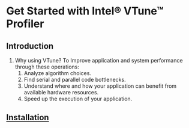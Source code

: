 # Get Started with Intel® VTune™ Profiler

## Introduction

1. Why using VTune? To Improve application and system performance through these operations:
	1. Analyze algorithm choices.
	2. Find serial and parallel code bottlenecks.
	3. Understand where and how your application can benefit from available hardware resources.
	4. Speed up the execution of your application.
	
## [Installation](https://github.com/KhairulIzwan/Study-Session-vtune/blob/main/Prerequisites.md)

<!--**Understand the Workflow**-->

<!--![VTune Workflow](https://github.com/KhairulIzwan/Study-Session-vtune/blob/main/img/workflowVTune.png)-->

<!--## Get Started with Intel® VTune™ Profiler for Linux* OS-->

<!--*Environment Setup* **ONLY ONCE!**-->
<!--```-->
<!--echo "source /opt/intel/oneapi/vtune/2021.6.0/vtune-vars.sh" >> ~/.bashrc-->
<!--source ~/.bashrc-->
<!--```-->

<!--**Step 1: Start VTune Profiler**-->

<!--1. Graphical User Interface (GUI)-->
<!--```-->
<!--vtune-gui-->
<!--```-->

<!--2. Command Line Interface (CLI)-->
<!--```-->
<!--vtune-->
<!--```-->

<!--**Step 2: Configure and Run Analysis**-->

<!--|             | Setting             | Default Value            |-->
<!--| ----------- | ------------------- | ------------------------ |-->
<!--| Where       | Target System       | Local Host               |-->
<!--| What        | Analysis Target     | Launch Application       |-->
<!--| How         | Analysis Type       | Performance Snapshot     |-->

<!--**Step 3: View and Analyze Performance Data**-->

<!--![Performance Snapshot Summary](https://github.com/KhairulIzwan/Study-Session-vtune/blob/main/img/summaryPS.png)-->

<!--| Section     | Description         | Notes            |-->
<!--| ----------- | ------------------- | -----------------|-->
<!--| A           | Expand each metric for detailed information about contributing factors.      |                |-->
<!--| B           | A flagged metric indicates a value outside acceptable/normal operating range. Use tool tips to understand how to improve a flagged metric.     |    |-->
<!--| C           | See guidance on other analyses you should consider running next. The Analysis Tree highlights these recommendations.       |      |-->

<!--```-->
<!--*Start **Performance Snaphot** as it presents a general overview of issues affecting the performance of our application on the target system*-->
<!--```-->

<!--## Hotspots Analysis for CPU Usage Issues-->
<!--### Hotspots-->
<!--```-->
<!--to understand an application flow and identify sections of code that get a lot of execution time (hotspots)-->
<!--```-->

<!--Hotspots analysis has two sampling-based collection modes:-->

<!--1. user-mode sampling **focused on application performance only!**-->
<!--```-->
<!--Cannot start data collection because the scope of ptrace system call is limited. To enable profiling, please set /proc/sys/kernel/yama/ptrace_scope to 0. To make this change permanent, set kernel.yama.ptrace_scope to 0 in /etc/sysctl.d/10-ptrace.conf and reboot the machine-->

<!--$ sudo gedit /etc/sysctl.d/10-ptrace.conf-->

<!--kernel.yama.ptrace_scope 0    kernel.yama.ptrace_scope 1-->

<!--$ sudo reboot-->
<!--```-->

<!--2. hardware event-based **focused on system performance only!**-->
<!--```-->
<!--This analysis requires one of these actions: a) Install Intel Sampling Drivers. b) Configure driverless collection with Perf system-wide profiling. To enable Perf system-wide profiling, set /proc/sys/kernel/perf_event_paranoid to 1 or set up Perf tool capabilities-->
<!--```-->

<!--| Sampling             | Description         |-->
<!--| -------------------- | ------------------- |-->
<!--| User-mode            | which incurs higher overhead but does not require sampling drivers for collection |-->
<!--| Hardware event-based | which provides minimum collection overhead but needs sampling drivers or Perf* to be installed |-->

<!--**In the user-mode sampling, the collector does not gather system-wide performance data but focuses on your application only. To analyze system performance, use the hardware event-based sampling mode**-->

<!--This analysis requires one of these actions: a) Install Intel Sampling Drivers. b) Configure driverless collection with Perf system-wide profiling. To enable Perf system-wide profiling, set /proc/sys/kernel/perf_event_paranoid to 0 or set up Perf tool capabilities.-->
